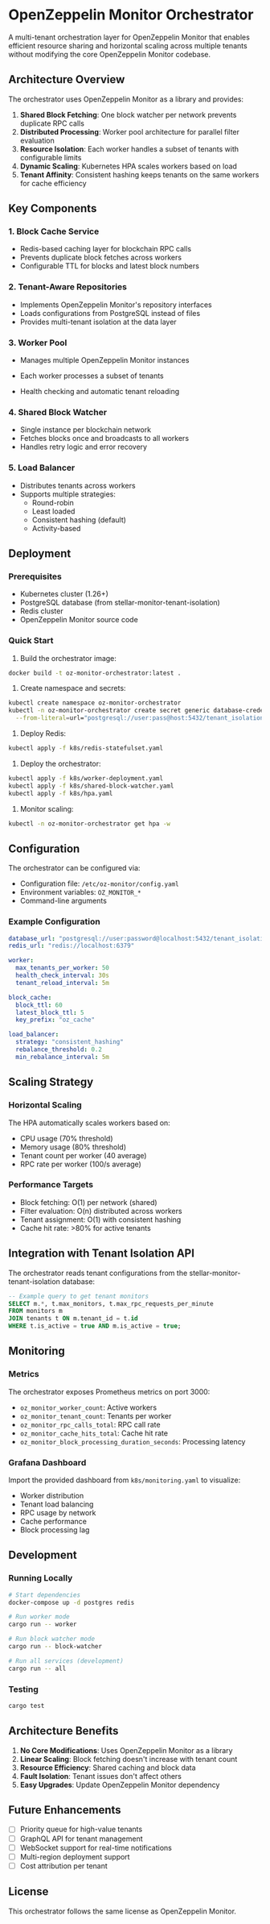 # OpenZeppelin Monitor Orchestrator

A multi-tenant orchestration layer for OpenZeppelin Monitor that enables efficient resource sharing and horizontal scaling across multiple tenants without modifying the core OpenZeppelin Monitor codebase.

## Architecture Overview

The orchestrator uses OpenZeppelin Monitor as a library and provides:

1. **Shared Block Fetching**: One block watcher per network prevents duplicate RPC calls
2. **Distributed Processing**: Worker pool architecture for parallel filter evaluation
3. **Resource Isolation**: Each worker handles a subset of tenants with configurable limits
4. **Dynamic Scaling**: Kubernetes HPA scales workers based on load
5. **Tenant Affinity**: Consistent hashing keeps tenants on the same workers for cache efficiency

## Key Components

### 1. Block Cache Service

- Redis-based caching layer for blockchain RPC calls
- Prevents duplicate block fetches across workers
- Configurable TTL for blocks and latest block numbers

### 2. Tenant-Aware Repositories

- Implements OpenZeppelin Monitor's repository interfaces
- Loads configurations from PostgreSQL instead of files
- Provides multi-tenant isolation at the data layer

### 3. Worker Pool

- Manages multiple OpenZeppelin Monitor instances

- Each worker processes a subset of tenants
- Health checking and automatic tenant reloading

### 4. Shared Block Watcher

- Single instance per blockchain network
- Fetches blocks once and broadcasts to all workers
- Handles retry logic and error recovery

### 5. Load Balancer

- Distributes tenants across workers
- Supports multiple strategies:
  - Round-robin
  - Least loaded
  - Consistent hashing (default)
  - Activity-based

## Deployment

### Prerequisites

- Kubernetes cluster (1.26+)
- PostgreSQL database (from stellar-monitor-tenant-isolation)
- Redis cluster
- OpenZeppelin Monitor source code

### Quick Start

1. Build the orchestrator image:

```bash
docker build -t oz-monitor-orchestrator:latest .
```

1. Create namespace and secrets:

```bash
kubectl create namespace oz-monitor-orchestrator
kubectl -n oz-monitor-orchestrator create secret generic database-credentials \
  --from-literal=url="postgresql://user:pass@host:5432/tenant_isolation"
```

1. Deploy Redis:

```bash
kubectl apply -f k8s/redis-statefulset.yaml
```

1. Deploy the orchestrator:

```bash
kubectl apply -f k8s/worker-deployment.yaml
kubectl apply -f k8s/shared-block-watcher.yaml
kubectl apply -f k8s/hpa.yaml
```

1. Monitor scaling:

```bash
kubectl -n oz-monitor-orchestrator get hpa -w
```

## Configuration

The orchestrator can be configured via:

- Configuration file: `/etc/oz-monitor/config.yaml`
- Environment variables: `OZ_MONITOR_*`
- Command-line arguments

### Example Configuration

```yaml
database_url: "postgresql://user:password@localhost:5432/tenant_isolation"
redis_url: "redis://localhost:6379"

worker:
  max_tenants_per_worker: 50
  health_check_interval: 30s
  tenant_reload_interval: 5m

block_cache:
  block_ttl: 60
  latest_block_ttl: 5
  key_prefix: "oz_cache"

load_balancer:
  strategy: "consistent_hashing"
  rebalance_threshold: 0.2
  min_rebalance_interval: 5m
```

## Scaling Strategy

### Horizontal Scaling

The HPA automatically scales workers based on:

- CPU usage (70% threshold)
- Memory usage (80% threshold)
- Tenant count per worker (40 average)
- RPC rate per worker (100/s average)

### Performance Targets

- Block fetching: O(1) per network (shared)
- Filter evaluation: O(n) distributed across workers
- Tenant assignment: O(1) with consistent hashing
- Cache hit rate: >80% for active tenants

## Integration with Tenant Isolation API

The orchestrator reads tenant configurations from the stellar-monitor-tenant-isolation database:

```sql
-- Example query to get tenant monitors
SELECT m.*, t.max_monitors, t.max_rpc_requests_per_minute
FROM monitors m
JOIN tenants t ON m.tenant_id = t.id
WHERE t.is_active = true AND m.is_active = true;
```

## Monitoring

### Metrics

The orchestrator exposes Prometheus metrics on port 3000:

- `oz_monitor_worker_count`: Active workers
- `oz_monitor_tenant_count`: Tenants per worker
- `oz_monitor_rpc_calls_total`: RPC call rate
- `oz_monitor_cache_hits_total`: Cache hit rate
- `oz_monitor_block_processing_duration_seconds`: Processing latency

### Grafana Dashboard

Import the provided dashboard from `k8s/monitoring.yaml` to visualize:

- Worker distribution
- Tenant load balancing
- RPC usage by network
- Cache performance
- Block processing lag

## Development

### Running Locally

```bash
# Start dependencies
docker-compose up -d postgres redis

# Run worker mode
cargo run -- worker

# Run block watcher mode
cargo run -- block-watcher

# Run all services (development)
cargo run -- all
```

### Testing

```bash
cargo test
```

## Architecture Benefits

1. **No Core Modifications**: Uses OpenZeppelin Monitor as a library
2. **Linear Scaling**: Block fetching doesn't increase with tenant count
3. **Resource Efficiency**: Shared caching and block data
4. **Fault Isolation**: Tenant issues don't affect others
5. **Easy Upgrades**: Update OpenZeppelin Monitor dependency

## Future Enhancements

- [ ] Priority queue for high-value tenants
- [ ] GraphQL API for tenant management
- [ ] WebSocket support for real-time notifications
- [ ] Multi-region deployment support
- [ ] Cost attribution per tenant

## License

This orchestrator follows the same license as OpenZeppelin Monitor.
